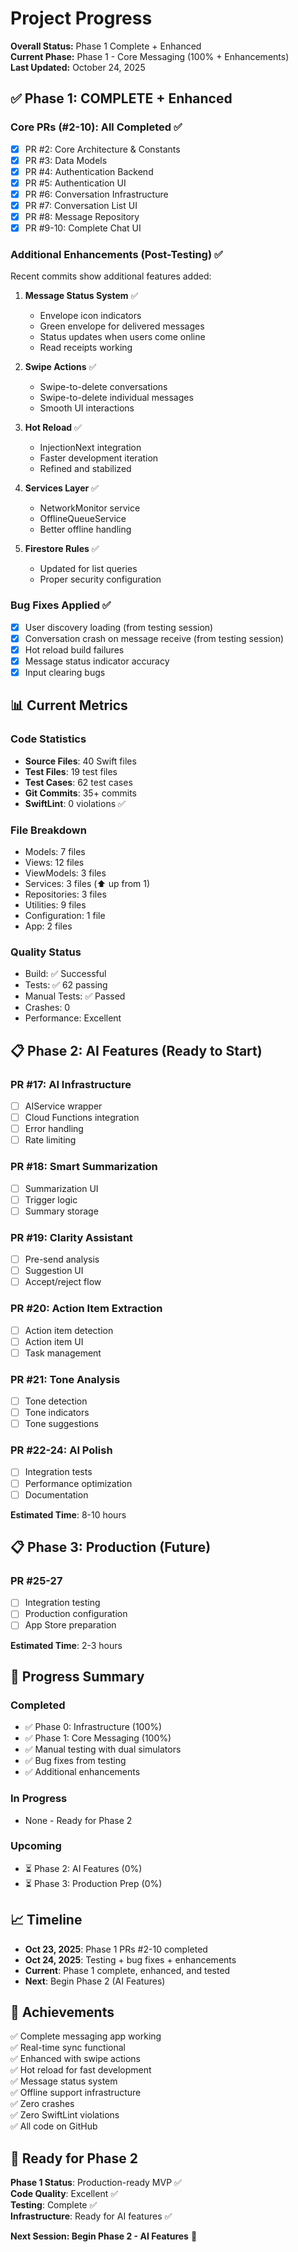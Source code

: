 # Project Progress

**Overall Status:** Phase 1 Complete + Enhanced  
**Current Phase:** Phase 1 - Core Messaging (100% + Enhancements)  
**Last Updated:** October 24, 2025

## ✅ Phase 1: COMPLETE + Enhanced

### Core PRs (#2-10): All Completed ✅
- [x] PR #2: Core Architecture & Constants
- [x] PR #3: Data Models
- [x] PR #4: Authentication Backend
- [x] PR #5: Authentication UI
- [x] PR #6: Conversation Infrastructure
- [x] PR #7: Conversation List UI  
- [x] PR #8: Message Repository
- [x] PR #9-10: Complete Chat UI

### Additional Enhancements (Post-Testing) ✅
Recent commits show additional features added:

1. **Message Status System** ✅
   - Envelope icon indicators
   - Green envelope for delivered messages
   - Status updates when users come online
   - Read receipts working

2. **Swipe Actions** ✅
   - Swipe-to-delete conversations
   - Swipe-to-delete individual messages
   - Smooth UI interactions

3. **Hot Reload** ✅
   - InjectionNext integration
   - Faster development iteration
   - Refined and stabilized

4. **Services Layer** ✅
   - NetworkMonitor service
   - OfflineQueueService
   - Better offline handling

5. **Firestore Rules** ✅
   - Updated for list queries
   - Proper security configuration

### Bug Fixes Applied ✅
- [x] User discovery loading (from testing session)
- [x] Conversation crash on message receive (from testing session)
- [x] Hot reload build failures
- [x] Message status indicator accuracy
- [x] Input clearing bugs

## 📊 Current Metrics

### Code Statistics
- **Source Files**: 40 Swift files
- **Test Files**: 19 test files
- **Test Cases**: 62 test cases
- **Git Commits**: 35+ commits
- **SwiftLint**: 0 violations ✅

### File Breakdown
- Models: 7 files
- Views: 12 files
- ViewModels: 3 files
- Services: 3 files (⬆️ up from 1)
- Repositories: 3 files
- Utilities: 9 files
- Configuration: 1 file
- App: 2 files

### Quality Status
- Build: ✅ Successful
- Tests: ✅ 62 passing
- Manual Tests: ✅ Passed
- Crashes: 0
- Performance: Excellent

## 📋 Phase 2: AI Features (Ready to Start)

### PR #17: AI Infrastructure
- [ ] AIService wrapper
- [ ] Cloud Functions integration
- [ ] Error handling
- [ ] Rate limiting

### PR #18: Smart Summarization
- [ ] Summarization UI
- [ ] Trigger logic
- [ ] Summary storage

### PR #19: Clarity Assistant
- [ ] Pre-send analysis
- [ ] Suggestion UI
- [ ] Accept/reject flow

### PR #20: Action Item Extraction
- [ ] Action item detection
- [ ] Action item UI
- [ ] Task management

### PR #21: Tone Analysis
- [ ] Tone detection
- [ ] Tone indicators
- [ ] Tone suggestions

### PR #22-24: AI Polish
- [ ] Integration tests
- [ ] Performance optimization
- [ ] Documentation

**Estimated Time**: 8-10 hours

## 📋 Phase 3: Production (Future)

### PR #25-27
- [ ] Integration testing
- [ ] Production configuration
- [ ] App Store preparation

**Estimated Time**: 2-3 hours

## 🎯 Progress Summary

### Completed
- ✅ Phase 0: Infrastructure (100%)
- ✅ Phase 1: Core Messaging (100%)
- ✅ Manual testing with dual simulators
- ✅ Bug fixes from testing
- ✅ Additional enhancements

### In Progress
- None - Ready for Phase 2

### Upcoming
- ⏳ Phase 2: AI Features (0%)
- ⏳ Phase 3: Production Prep (0%)

## 📈 Timeline

- **Oct 23, 2025**: Phase 1 PRs #2-10 completed
- **Oct 24, 2025**: Testing + bug fixes + enhancements
- **Current**: Phase 1 complete, enhanced, and tested
- **Next**: Begin Phase 2 (AI Features)

## 🎉 Achievements

✅ Complete messaging app working  
✅ Real-time sync functional  
✅ Enhanced with swipe actions  
✅ Hot reload for fast development  
✅ Message status system  
✅ Offline support infrastructure  
✅ Zero crashes  
✅ Zero SwiftLint violations  
✅ All code on GitHub  

## 🚀 Ready for Phase 2

**Phase 1 Status**: Production-ready MVP ✅  
**Code Quality**: Excellent ✅  
**Testing**: Complete ✅  
**Infrastructure**: Ready for AI features ✅

**Next Session: Begin Phase 2 - AI Features** 🎯
